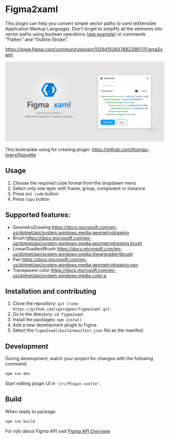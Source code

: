 # Figma2xaml

This plugin can help you convert simple vector paths to xaml (eXtensible Application Markup Language). Don't forget to simplify all the elements into vector paths using boolean operations ([see example](https://github.com/igorageev/figma2xaml/blob/main/trick.md)) or commands "Flatten" and "Outline Stroke".

https://www.figma.com/community/plugin/1029415284789228817/Figma2xaml

![image](promo/banner-figma2xaml.png)

This boilerplate using for creating plugin:
https://github.com/thomas-lowry/figsvelte

## Usage

1. Сhoose the required code format from the dropdown menu
2. Select only one layer with frame, group, component or instance
3. Press `Get code` button
4. Press `Copy` button

## Supported features:

- GeometryDrawing https://docs.microsoft.com/en-us/dotnet/api/system.windows.media.geometrydrawing
- Brush https://docs.microsoft.com/en-us/dotnet/api/system.windows.media.geometrydrawing.brush
- LinearGradientBrush https://docs.microsoft.com/en-us/dotnet/api/system.windows.media.lineargradientbrush
- Pen https://docs.microsoft.com/en-us/dotnet/api/system.windows.media.geometrydrawing.pen
- Transparent color https://docs.microsoft.com/en-us/dotnet/api/system.windows.media.color.a

## Installation and contributing

1. Clone the repository: `git clone https://github.com/igorageev/figma2xaml.git`
2. Go to the directory: `cd figma2xaml`
3. Install the packages: `npm install`
5. Add a new development plugin to Figma
6. Select the `figma2xaml/build/manifest.json` file as the manifest

## Development

During development, watch your project for changes with the following command:

```bash
npm run dev
```

Start editing plugin UI in `'src/Plugin.svelte'`.

## Build

When ready to package:

```bash
npm run build
```

_For info about Figma API visit [Figma API Overview](https://www.figma.com/plugin-docs/api/api-overview/)_
